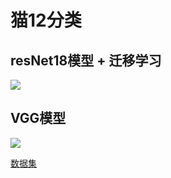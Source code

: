 # 猫12分类
## resNet18模型 + 迁移学习

![](https://hzh-1313930608.cos.ap-guangzhou.myqcloud.com/data/image/1685982700362.jpg)

## VGG模型

![](https://hzh-1313930608.cos.ap-guangzhou.myqcloud.com/data/image/1685982808229.jpg)

[数据集](https://hzh-1313930608.cos.ap-guangzhou.myqcloud.com/data/dataset_cat12/data.rar)